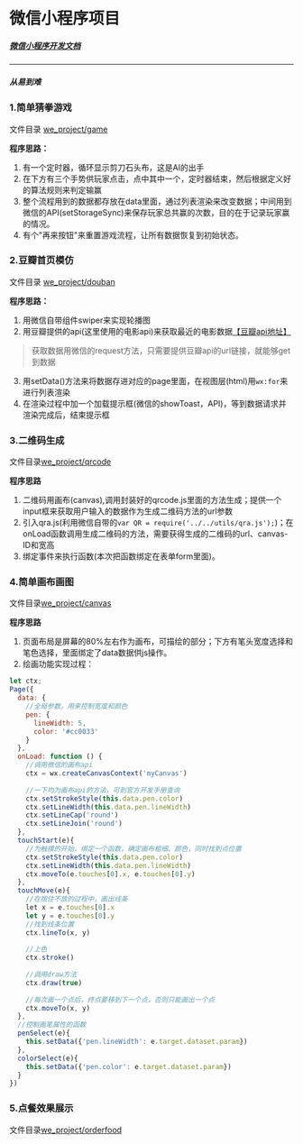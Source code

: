 # 微信小程序项目
##### [微信小程序开发文档](https://mp.weixin.qq.com/debug/wxadoc/dev/index.html?t=2017327)
-----------------
##### 从易到难
### 1.简单猜拳游戏
文件目录 [we_project/game](https://github.com/a294465800/we_project/tree/master/game)

**程序思路：**
1. 有一个定时器，循环显示剪刀石头布，这是AI的出手
2. 在下方有三个手势供玩家点击，点中其中一个，定时器结束，然后根据定义好的算法规则来判定输赢
3. 整个流程用到的数据都存放在data里面，通过列表渲染来改变数据；中间用到微信的API(setStorageSync)来保存玩家总共赢的次数，目的在于记录玩家赢的情况。
4. 有个"再来按钮"来重置游戏流程，让所有数据恢复到初始状态。

### 2.豆瓣首页模仿
文件目录 [we_project/douban](https://github.com/a294465800/we_project/tree/master/douban)

**程序思路：**
1. 用微信自带组件swiper来实现轮播图
2. 用豆瓣提供的api(这里使用的电影api)来获取最近的电影数据[【豆瓣api地址】](https://developers.douban.com/wiki/?title=api_v2)
> 获取数据用微信的request方法，只需要提供豆瓣api的url链接，就能够get到数据
3. 用setData()方法来将数据存进对应的page里面，在视图层(html)用`wx:for`来进行列表渲染
4. 在渲染过程中加一个加载提示框(微信的showToast，API)，等到数据请求并渲染完成后，结束提示框

### 3.二维码生成
文件目录[we_project/qrcode](https://github.com/a294465800/we_project/tree/master/qrcode)

**程序思路**
1. 二维码用画布(canvas),调用封装好的qrcode.js里面的方法生成；提供一个input框来获取用户输入的数据作为生成二维码方法的url参数
2. 引入qra.js(利用微信自带的`var QR = require('../../utils/qra.js');`)；在onLoad函数调用生成二维码的方法，需要获得生成的二维码的url、canvas-ID和宽高
3. 绑定事件来执行函数(本次把函数绑定在表单form里面)。

### 4.简单画布画图
文件目录[we_project/canvas](https://github.com/a294465800/we_project/tree/master/canvas)

**程序思路**
1. 页面布局是屏幕的80%左右作为画布，可描绘的部分；下方有笔头宽度选择和笔色选择，里面绑定了data数据供js操作。
2. 绘画功能实现过程：
```javascript
let ctx;
Page({
  data: {
    //全局参数，用来控制宽度和颜色
    pen: {
      lineWidth: 5,
      color: '#cc0033'
    }
  },
  onLoad: function () {
    //调用微信的画布api
    ctx = wx.createCanvasContext('myCanvas')
    
    //一下均为画布api的方法，可到官方开发手册查询
    ctx.setStrokeStyle(this.data.pen.color)
    ctx.setLineWidth(this.data.pen.lineWidth)
    ctx.setLineCap('round')
    ctx.setLineJoin('round')
  },
  touchStart(e){
    //为触摸的开始，绑定一个函数，确定画布粗细、颜色，同时找到点位置
    ctx.setStrokeStyle(this.data.pen.color)
    ctx.setLineWidth(this.data.pen.lineWidth)
    ctx.moveTo(e.touches[0].x, e.touches[0].y)
  },
  touchMove(e){
    //在按住不放的过程中，画出线条
    let x = e.touches[0].x
    let y = e.touches[0].y
    //找到线条位置
    ctx.lineTo(x, y)
    
    //上色
    ctx.stroke()
    
    //调用draw方法
    ctx.draw(true)
    
    //每次画一个点后，终点要移到下一个点，否则只能画出一个点
    ctx.moveTo(x, y)
  },
  //控制画笔属性的函数
  penSelect(e){
    this.setData({'pen.lineWidth': e.target.dataset.param})
  },
  colorSelect(e){
    this.setData({'pen.color': e.target.dataset.param})
  }
})
```
### 5.点餐效果展示
文件目录[we_project/orderfood](https://github.com/a294465800/we_project/tree/master/orderfood)
